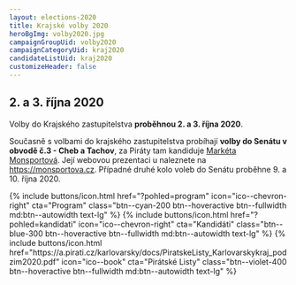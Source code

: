 ```yaml
---
layout: elections-2020
title: Krajské volby 2020
heroBgImg: volby2020.jpg
campaignGroupUid: volby2020
campaignCategoryUid: kraj2020
candidateListUid: kraj2020
customizeHeader: false
---
```


<h2 class="head-alt-md mt-64">2. a 3. října 2020</h2>

<p class="leading-snug pt-2">
Volby do Krajského zastupitelstva <b>proběhnou 2. a 3. října 2020</b>.
</p>

<p class="leading-snug">
Současně s volbami do krajského zastupitelstva probíhají <b>volby do Senátu v obvodě č.3 - Cheb a Tachov</b>, za Piráty tam kandiduje <a href="/lide/marketa-monsportova">Markéta Monsportová</a>. Její webovou prezentaci u naleznete na <a href="https://monsportova.cz" target="_blank">https://monsportova.cz</a>. Případné druhé kolo voleb do Senátu proběhne 9. a 10. října 2020.
</p>

<div class="mt-24 md:mt-36 space-y-4">
  {% include buttons/icon.html href="?pohled=program" icon="ico--chevron-right" cta="Program" class="btn--cyan-200 btn--hoveractive btn--fullwidth md:btn--autowidth text-lg" %}
  {% include buttons/icon.html href="?pohled=kandidati" icon="ico--chevron-right" cta="Kandidáti" class="btn--blue-300 btn--hoveractive btn--fullwidth md:btn--autowidth text-lg" %}
  {% include buttons/icon.html href="https://a.pirati.cz/karlovarsky/docs/PiratskeListy_Karlovarskykraj_podzim2020.pdf" icon="ico--book" cta="Pirátské Listy" class="btn--violet-400 btn--hoveractive btn--fullwidth md:btn--autowidth text-lg" %}
</div>
